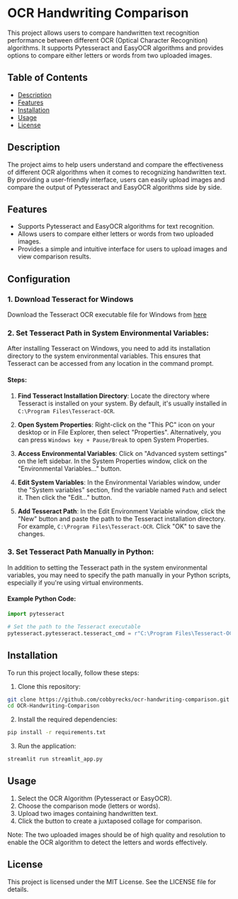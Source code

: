 # OCR Handwriting Comparison

This project allows users to compare handwritten text recognition performance between different OCR (Optical Character Recognition) algorithms. It supports Pytesseract and EasyOCR algorithms and provides options to compare either letters or words from two uploaded images.

## Table of Contents

- [Description](#description)
- [Features](#features)
- [Installation](#installation)
- [Usage](#usage)
- [License](#license)

## Description

The project aims to help users understand and compare the effectiveness of different OCR algorithms when it comes to recognizing handwritten text. By providing a user-friendly interface, users can easily upload images and compare the output of Pytesseract and EasyOCR algorithms side by side.

## Features

- Supports Pytesseract and EasyOCR algorithms for text recognition.
- Allows users to compare either letters or words from two uploaded images.
- Provides a simple and intuitive interface for users to upload images and view comparison results.

## Configuration

### 1. Download Tesseract for Windows

Download the Tesseract OCR executable file for Windows from [here](https://github.com/UB-Mannheim/tesseract/wiki)

### 2. Set Tesseract Path in System Environmental Variables:

After installing Tesseract on Windows, you need to add its installation directory to the system environmental variables. This ensures that Tesseract can be accessed from any location in the command prompt.

#### Steps:

1. **Find Tesseract Installation Directory**: Locate the directory where Tesseract is installed on your system. By default, it's usually installed in `C:\Program Files\Tesseract-OCR`.

2. **Open System Properties**: Right-click on the "This PC" icon on your desktop or in File Explorer, then select "Properties". Alternatively, you can press `Windows key + Pause/Break` to open System Properties.

3. **Access Environmental Variables**: Click on "Advanced system settings" on the left sidebar. In the System Properties window, click on the "Environmental Variables..." button.

4. **Edit System Variables**: In the Environmental Variables window, under the "System variables" section, find the variable named `Path` and select it. Then click the "Edit..." button.

5. **Add Tesseract Path**: In the Edit Environment Variable window, click the "New" button and paste the path to the Tesseract installation directory. For example, `C:\Program Files\Tesseract-OCR`. Click "OK" to save the changes.

### 3. Set Tesseract Path Manually in Python:

In addition to setting the Tesseract path in the system environmental variables, you may need to specify the path manually in your Python scripts, especially if you're using virtual environments.

#### Example Python Code:

```python
import pytesseract

# Set the path to the Tesseract executable
pytesseract.pytesseract.tesseract_cmd = r"C:\Program Files\Tesseract-OCR\tesseract.exe"
```

## Installation

To run this project locally, follow these steps:

1. Clone this repository:

```bash
git clone https://github.com/cobbyrecks/ocr-handwriting-comparison.git
cd OCR-Handwriting-Comparison
````

2. Install the required dependencies:

```bash
pip install -r requirements.txt
```

3. Run the application:

```bash
streamlit run streamlit_app.py
```

## Usage

1. Select the OCR Algorithm (Pytesseract or EasyOCR).
2. Choose the comparison mode (letters or words).
3. Upload two images containing handwritten text.
4. Click the button to create a juxtaposed collage for comparison.

Note: The two uploaded images should be of high quality and resolution to enable the OCR algorithm to detect the letters and words effectively.

## License
This project is licensed under the MIT License. See the LICENSE file for details.